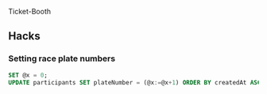 Ticket-Booth

## Hacks

### Setting race plate numbers

```sql
SET @x = 0;
UPDATE participants SET plateNumber = (@x:=@x+1) ORDER BY createdAt ASC;
```
